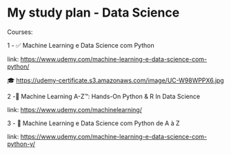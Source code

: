# My study plan - Data Science

Courses:

1 - :white_check_mark: Machine Learning e Data Science com Python 

link: https://www.udemy.com/machine-learning-e-data-science-com-python/

:mortar_board: https://udemy-certificate.s3.amazonaws.com/image/UC-W98WPPX6.jpg

2 -:running: Machine Learning A-Z™: Hands-On Python & R In Data Science

link: https://www.udemy.com/machinelearning/

3 - :dart: Machine Learning e Data Science com Python de A à Z 

link: https://www.udemy.com/machine-learning-e-data-science-com-python-y/ 

